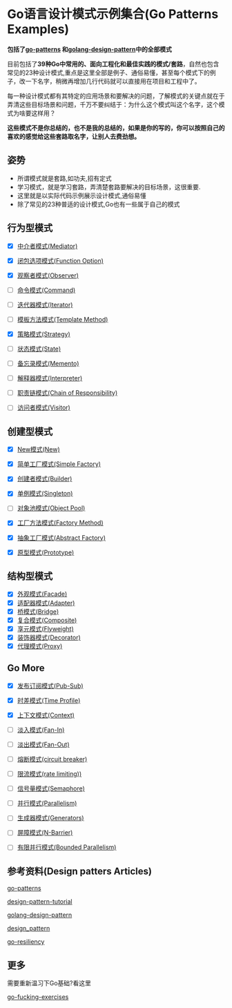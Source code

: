 # Go语言设计模式示例集合(Go Patterns Examples)

**包括了[go-patterns](https://github.com/tmrts/go-patterns) 和[golang-design-pattern](https://github.com/senghoo/golang-design-pattern)中的全部模式**

目前包括了**39种Go中常用的、面向工程化和最佳实践的模式/套路**，自然也包含常见的23种设计模式,重点是这里全部是例子、通俗易懂，甚至每个模式下的例子，改一下名字，稍微再增加几行代码就可以直接用在项目和工程中了。


每一种设计模式都有其特定的应用场景和要解决的问题，了解模式的关键点就在于弄清这些目标场景和问题，千万不要纠结于：为什么这个模式叫这个名字，这个模式为啥要这样用？

**这些模式不是你总结的，也不是我的总结的，如果是你的写的，你可以按照自己的喜欢的感觉给这些套路取名字，让别人去费劲想。**

## 姿势

+ 所谓模式就是套路,如功夫,招有定式
+ 学习模式，就是学习套路，弄清楚套路要解决的目标场景，这很重要.
+ 这里就是以实际代码示例展示设计模式,通俗易懂
+ 除了常见的23种普适的设计模式,Go也有一些属于自己的模式

## 行为型模式

+ [x] [中介者模式(Mediator)](./behavior/01_mediator)
+ [x] [闭包选项模式(Function Option)](./behavior/02_option)
+ [x] [观察者模式(Observer)](./behavior/10_observer)
+ [ ] [命令模式(Command)](./behavior/11_command)
+ [ ] [迭代器模式(Iterator)](./behavior/04_iterator)
+ [ ] [模板方法模式(Template Method)](./behavior/14_template_method)
+ [x] [策略模式(Strategy)](./behavior/12_strategy)
+ [ ] [状态模式(State)](./behavior/behavior16_state)
+ [ ] [备忘录模式(Memento)](./behavior/17_memento)
+ [ ] [解释器模式(Interpreter)](./behavior/19_interpreter)
+ [ ] [职责链模式(Chain of Responsibility)](./behavior/21_chain_of_responsibility)
+ [ ] [访问者模式(Visitor)](./behavior/23_visitor)


## 创建型模式

+ [x] [New模式(New)](./creation/01_new)
+ [x] [简单工厂模式(Simple Factory)](./creation/02_simple_factory)
+ [x] [创建者模式(Builder)](./creation/03_builder)
+ [x] [单例模式(Singleton)](./creation/06_singleton)
+ [ ] [对象池模式(Object Pool)](./creation/04_object_pool)
+ [x] [工厂方法模式(Factory Method)](./creation/05_factory_method)
+ [x] [抽象工厂模式(Abstract Factory)](./creation/08_abstract_factory)
+ [x] [原型模式(Prototype)](./creation/07_prototype)


## 结构型模式

+ [x] [外观模式(Facade)](./structure/01_facade)
+ [x] [适配器模式(Adapter)](./structure/02_adapter)
+ [x] [桥模式(Bridge)](./structure/03_bridge)
+ [x] [复合模式(Composite)](./structure/05_composite)
+ [x] [享元模式(Flyweight)](./structure/04_flyweight)
+ [x] [装饰器模式(Decorator)](./structure/06_decorator)
+ [x] [代理模式(Proxy)](./structure/07_proxy)

## Go More

+ [x] [发布订阅模式(Pub-Sub)](./gomore/01_messages)
+ [x] [时差模式(Time Profile)](./gomore/02_profiles)
+ [x] [上下文模式(Context)](./gomore/03_context)
+ [ ] [淡入模式(Fan-In)](./gomore/04_fan_in)
+ [ ] [淡出模式(Fan-Out)](./gomore/05_fan_out)
+ [ ] [熔断模式(circuit breaker)](./gomore/06_circuit_breaker)
+ [ ] [限流模式(rate limiting))](./gomore/07_rate_limiting)
+ [ ] [信号量模式(Semaphore)](./gomore/08_semaphore)
+ [ ] [并行模式(Parallelism)](./gomore/09_parallelism)
+ [ ] [生成器模式(Generators)](./gomore/10_generators)
+ [ ] [屏障模式(N-Barrier)](./gomore/11_n_barrier)
+ [ ] [有限并行模式(Bounded Parallelism)](./gomore/12_bounded_parallelism)


## 参考资料(Design patters Articles)

[go-patterns](https://github.com/crazybber/go-patterns)

[design-pattern-tutorial](https://www.runoob.com/design-pattern/design-pattern-tutorial.html)

[golang-design-pattern](https://github.com/senghoo/golang-design-pattern)

[design_pattern](http://c.biancheng.net/design_pattern)

[go-resiliency](https://github.com/eapache/go-resiliency)


## 更多

需要重新温习下Go基础?看这里

[go-fucking-exercises](https://github.com/crazybber/go-fucking-exercises)

